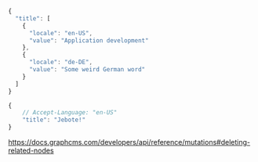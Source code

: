 ```js
{
  "title": [
    {
      "locale": "en-US",
      "value": "Application development"
    },
    {
      "locale": "de-DE",
      "value": "Some weird German word"
    }
  ]
}

{
    // Accept-Language: "en-US"
    "title": "Jebote!"
}
```

https://docs.graphcms.com/developers/api/reference/mutations#deleting-related-nodes